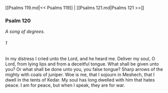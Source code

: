 [[Psalms 119.md|<< Psalms 119]]  |  [[Psalms 121.md|Psalms 121 >>]]

### Psalm 120

*A song of degrees.*

###### 1
In my distress I cried unto the Lord, and he heard me. Deliver my soul, O Lord, from lying lips and from a deceitful tongue. What shall be given unto you? Or what shall be done unto you, you false tongue? Sharp arrows of the mighty with coals of juniper. Woe is me, that I sojourn in Meshech, that I dwell in the tents of Kedar. My soul has long dwelled with him that hates peace. I am for peace, but when I speak, they are for war.